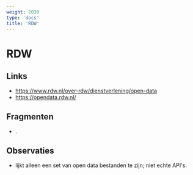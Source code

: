 ```yaml
---
weight: 2030
type: 'docs'
title: 'RDW'
---
```


# RDW

## Links
- https://www.rdw.nl/over-rdw/dienstverlening/open-data
- https://opendata.rdw.nl/

## Fragmenten
- .

## Observaties
- lijkt alleen een set van open data bestanden te zijn; niet echte API's.
